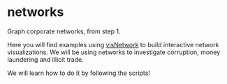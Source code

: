 # networks
Graph corporate networks, from step 1.

Here you will find examples using [visNetwork](http://datastorm-open.github.io/visNetwork/) to build interactive network visualizations. We will be using networks to investigate corruption, money laundering and illicit trade.

We will learn how to do it by following the scripts!
